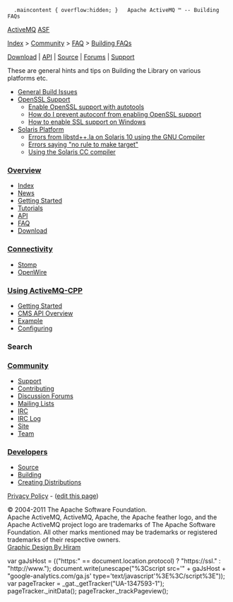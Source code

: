       .maincontent { overflow:hidden; }   Apache ActiveMQ ™ -- Building FAQs 

[ActiveMQ](http://activemq.apache.org/) [ASF](http://www.apache.org)

[Index](index.html) > [Community](community.html) > [FAQ](faq.html) > [Building FAQs](building-faqs.html)

[Download](download.html) | [API](api.html) | [Source](source.html) | [Forums](http://activemq.apache.org/discussion-forums.html) | [Support](support.html)

These are general hints and tips on Building the Library on various platforms etc.

*   [General Build Issues](general-build-issues.html)
*   [OpenSSL Support](openssl-support.html)
    *   [Enable OpenSSL support with autotools](enable-openssl-support-with-autotools.html)
    *   [How do I prevent autoconf from enabling OpenSSL support](how-do-i-prevent-autoconf-from-enabling-openssl-support.html)
    *   [How to enable SSL support on Windows](how-to-enable-ssl-support-on-windows.html)
*   [Solaris Platform](solaris-platform.html)
    *   [Errors from libstd++.la on Solaris 10 using the GNU Compiler](errors-from-libstdla-on-solaris-10-using-the-gnu-compiler.html)
    *   [Errors saying "no rule to make target"](errors-saying-no-rule-to-make-target.html)
    *   [Using the Solaris CC compiler](using-the-solaris-cc-compiler.html)

### [Overview](index.html)

*   [Index](index.html)
*   [News](news.html)
*   [Getting Started](getting-started.html)
*   [Tutorials](tutorials.html)
*   [API](api.html)
*   [FAQ](faq.html)
*   [Download](download.html)

### [Connectivity](connectivity.html)

*   [Stomp](stomp-support.html)
*   [OpenWire](openwire-support.html)

### [Using ActiveMQ-CPP](using-activemq-cpp.html)

*   [Getting Started](getting-started.html)
*   [CMS API Overview](cms-api-overview.html)
*   [Example](example.html)
*   [Configuring](configuring.html)

### Search

    
  

### [Community](community.html)

*   [Support](support.html)
*   [Contributing](http://activemq.apache.org/contributing.html)
*   [Discussion Forums](http://activemq.apache.org/discussion-forums.html)
*   [Mailing Lists](http://activemq.apache.org/mailing-lists.html)
*   [IRC](irc://irc.codehaus.org/activemq)
*   [IRC Log](http://servlet.uwyn.com/drone/log/hausbot/activemq)
*   [Site](site.html)
*   [Team](http://activemq.apache.org/team.html)

### [Developers](developers.html)

*   [Source](source.html)
*   [Building](building.html)
*   [Creating Distributions](creating-distributions.html)

[Privacy Policy](http://activemq.apache.org/privacy-policy.html) \- ([edit this page](https://cwiki.apache.org/confluence/pages/editpage.action?pageId=71281))

© 2004-2011 The Apache Software Foundation.  
Apache ActiveMQ, ActiveMQ, Apache, the Apache feather logo, and the Apache ActiveMQ project logo are trademarks of The Apache Software Foundation. All other marks mentioned may be trademarks or registered trademarks of their respective owners.  
[Graphic Design By Hiram](http://hiramchirino.com)

var gaJsHost = (("https:" == document.location.protocol) ? "https://ssl." : "http://www."); document.write(unescape("%3Cscript src='" + gaJsHost + "google-analytics.com/ga.js' type='text/javascript'%3E%3C/script%3E")); var pageTracker = \_gat.\_getTracker("UA-1347593-1"); pageTracker.\_initData(); pageTracker.\_trackPageview();